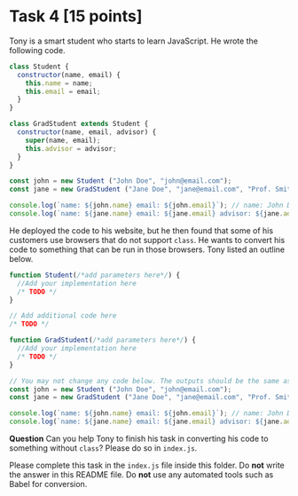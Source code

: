 # Task 4 [15 points]

Tony is a smart student who starts to learn JavaScript.  He wrote the following code. 

```jsx
class Student {
  constructor(name, email) {
    this.name = name;
    this.email = email;
  }
}

class GradStudent extends Student {
  constructor(name, email, advisor) {
    super(name, email);
    this.advisor = advisor;
  }
}

const john = new Student ("John Doe", "john@email.com");
const jane = new GradStudent ("Jane Doe", "jane@email.com", "Prof. Smith");

console.log(`name: ${john.name} email: ${john.email}`); // name: John Doe email: john@email.com
console.log(`name: ${jane.name} email: ${jane.email} advisor: ${jane.advisor}`); // name: Jane Doe email: jane@email.com advisor: Prof. Smith
```

He deployed the code to his website, but he then found that some of his customers use browsers that do not support ``class``.  He wants to convert his code to something that can be run in those browsers.  Tony listed an outline below. 


```js
function Student(/*add parameters here*/) {
  //Add your implementation here
  /* TODO */
}

// Add additional code here
/* TODO */

function GradStudent(/*add parameters here*/) {
  //Add your implementation here
  /* TODO */
}

// You may not change any code below. The outputs should be the same as our class version.
const john = new Student ("John Doe", "john@email.com");
const jane = new GradStudent ("Jane Doe", "jane@email.com", "Prof. Smith");

console.log(`name: ${john.name} email: ${john.email}`); // name: John Doe email: john@email.com
console.log(`name: ${jane.name} email: ${jane.email} advisor: ${jane.advisor}`); // name: Jane Doe email: jane@email.com advisor: Prof. Smith
```

**Question** Can you help Tony to finish his task in converting his code to something without ``class``? Please do so in ``index.js``.


Please complete this task in the `index.js` file inside this folder. Do **not** write the answer in this README file.  Do **not** use any automated tools such as Babel for conversion. 